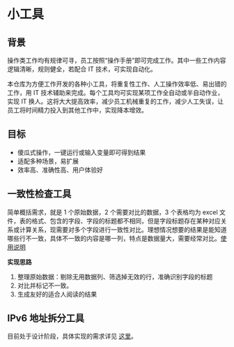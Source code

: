 # 小工具

## 背景

操作类工作均有规律可寻，员工按照“操作手册”即可完成工作。其中一些工作内容逻辑清晰，规则健全，若配合 IT 技术，可实现自动化。

本仓库为方便工作开发的各种小工具，将重复性工作、人工操作效率低、易出错的工作，用 IT 技术辅助来完成。每个工具均可实现某项工作全自动或半自动作业，实现 IT 换人。这将大大提高效率，减少员工机械重复的工作，减少人工失误，让员工将时间精力投入到其他工作中，实现降本增效。

## 目标

- 傻瓜式操作，一键运行或输入变量即可得到结果
- 适配多种场景，易扩展
- 效率高、准确性高、用户体验好

## 一致性检查工具

简单概括需求，就是 1 个原始数据，2 个需要对比的数据，3 个表格均为 excel 文件，表的格式、包含的字段、字段的标题都不相同，但是字段标题存在某种对应关系或计算关系，现需要对多个字段进行一致性对比。理想情况想要的结果是能知道哪些行不一致，具体不一致的内容是哪一列，特点是数据量大，需要经常对比。[使用说明](https://github.com/thianda/xda-tools/tree/master/ip-contrast) 

**实现思路**

1. 整理原始数据：剔除无用数据列、筛选掉无效的行，准确识别字段的标题
2. 对比并标记不一致。
3. 生成友好的适合人阅读的结果

## IPv6 地址拆分工具

目前处于设计阶段，具体实现的需求详见 [这里](https://github.com/thianda/xda-tools/tree/master/ipv6-split/)。

